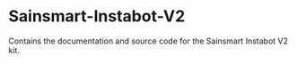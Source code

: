 # Sainsmart-Instabot-V2
Contains the documentation and source code for the Sainsmart Instabot V2 kit.


